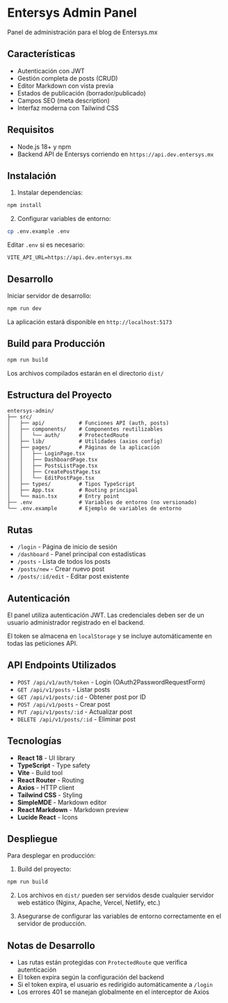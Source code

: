 # Entersys Admin Panel

Panel de administración para el blog de Entersys.mx

## Características

- Autenticación con JWT
- Gestión completa de posts (CRUD)
- Editor Markdown con vista previa
- Estados de publicación (borrador/publicado)
- Campos SEO (meta description)
- Interfaz moderna con Tailwind CSS

## Requisitos

- Node.js 18+ y npm
- Backend API de Entersys corriendo en `https://api.dev.entersys.mx`

## Instalación

1. Instalar dependencias:
```bash
npm install
```

2. Configurar variables de entorno:
```bash
cp .env.example .env
```

Editar `.env` si es necesario:
```
VITE_API_URL=https://api.dev.entersys.mx
```

## Desarrollo

Iniciar servidor de desarrollo:
```bash
npm run dev
```

La aplicación estará disponible en `http://localhost:5173`

## Build para Producción

```bash
npm run build
```

Los archivos compilados estarán en el directorio `dist/`

## Estructura del Proyecto

```
entersys-admin/
├── src/
│   ├── api/           # Funciones API (auth, posts)
│   ├── components/    # Componentes reutilizables
│   │   └── auth/      # ProtectedRoute
│   ├── lib/           # Utilidades (axios config)
│   ├── pages/         # Páginas de la aplicación
│   │   ├── LoginPage.tsx
│   │   ├── DashboardPage.tsx
│   │   ├── PostsListPage.tsx
│   │   ├── CreatePostPage.tsx
│   │   └── EditPostPage.tsx
│   ├── types/         # Tipos TypeScript
│   ├── App.tsx        # Routing principal
│   └── main.tsx       # Entry point
├── .env               # Variables de entorno (no versionado)
└── .env.example       # Ejemplo de variables de entorno
```

## Rutas

- `/login` - Página de inicio de sesión
- `/dashboard` - Panel principal con estadísticas
- `/posts` - Lista de todos los posts
- `/posts/new` - Crear nuevo post
- `/posts/:id/edit` - Editar post existente

## Autenticación

El panel utiliza autenticación JWT. Las credenciales deben ser de un usuario administrador registrado en el backend.

El token se almacena en `localStorage` y se incluye automáticamente en todas las peticiones API.

## API Endpoints Utilizados

- `POST /api/v1/auth/token` - Login (OAuth2PasswordRequestForm)
- `GET /api/v1/posts` - Listar posts
- `GET /api/v1/posts/:id` - Obtener post por ID
- `POST /api/v1/posts` - Crear post
- `PUT /api/v1/posts/:id` - Actualizar post
- `DELETE /api/v1/posts/:id` - Eliminar post

## Tecnologías

- **React 18** - UI library
- **TypeScript** - Type safety
- **Vite** - Build tool
- **React Router** - Routing
- **Axios** - HTTP client
- **Tailwind CSS** - Styling
- **SimpleMDE** - Markdown editor
- **React Markdown** - Markdown preview
- **Lucide React** - Icons

## Despliegue

Para desplegar en producción:

1. Build del proyecto:
```bash
npm run build
```

2. Los archivos en `dist/` pueden ser servidos desde cualquier servidor web estático (Nginx, Apache, Vercel, Netlify, etc.)

3. Asegurarse de configurar las variables de entorno correctamente en el servidor de producción.

## Notas de Desarrollo

- Las rutas están protegidas con `ProtectedRoute` que verifica autenticación
- El token expira según la configuración del backend
- Si el token expira, el usuario es redirigido automáticamente a `/login`
- Los errores 401 se manejan globalmente en el interceptor de Axios
